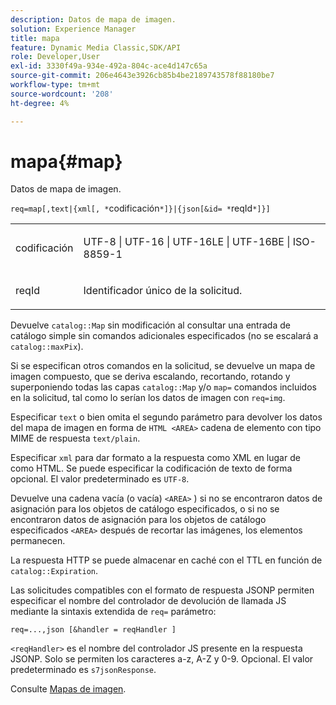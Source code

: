```yaml
---
description: Datos de mapa de imagen.
solution: Experience Manager
title: mapa
feature: Dynamic Media Classic,SDK/API
role: Developer,User
exl-id: 3330f49a-934e-492a-804c-ace4d147c65a
source-git-commit: 206e4643e3926cb85b4be2189743578f88180be7
workflow-type: tm+mt
source-wordcount: '208'
ht-degree: 4%

---
```


# mapa{#map}

Datos de mapa de imagen.

`req=map[,text|{xml[, *`codificación`*]}|{json[&id= *`reqId`*]}]`

<table id="simpletable_10F2152FDF33411491FBBAFD173CA5ED"> 
 <tr class="strow"> 
  <td class="stentry"> <p><span class="codeph"><span class="varname"> codificación</span></span> </p> </td> 
  <td class="stentry"> <p><span class="codeph"> UTF-8 | UTF-16 | UTF-16LE | UTF-16BE | ISO-8859-1</span> </p></td> 
 </tr> 
 <tr class="strow"> 
  <td class="stentry"> <p><span class="codeph"><span class="varname"> reqId</span></span> </p></td> 
  <td class="stentry"> <p>Identificador único de la solicitud. </p></td> 
 </tr> 
</table>

Devuelve `catalog::Map` sin modificación al consultar una entrada de catálogo simple sin comandos adicionales especificados (no se escalará a `catalog::maxPix`).

Si se especifican otros comandos en la solicitud, se devuelve un mapa de imagen compuesto, que se deriva escalando, recortando, rotando y superponiendo todas las capas `catalog::Map` y/o `map=` comandos incluidos en la solicitud, tal como lo serían los datos de imagen con `req=img`.

Especificar `text` o bien omita el segundo parámetro para devolver los datos del mapa de imagen en forma de `HTML <AREA>` cadena de elemento con tipo MIME de respuesta `text/plain`.

Especificar `xml` para dar formato a la respuesta como XML en lugar de como HTML. Se puede especificar la codificación de texto de forma opcional. El valor predeterminado es `UTF-8`.

Devuelve una cadena vacía (o vacía) `<AREA>` ) si no se encontraron datos de asignación para los objetos de catálogo especificados, o si no se encontraron datos de asignación para los objetos de catálogo especificados `<AREA>` después de recortar las imágenes, los elementos permanecen.

La respuesta HTTP se puede almacenar en caché con el TTL en función de `catalog::Expiration`.

Las solicitudes compatibles con el formato de respuesta JSONP permiten especificar el nombre del controlador de devolución de llamada JS mediante la sintaxis extendida de `req=` parámetro:

`req=...,json [&handler = reqHandler ]`

`<reqHandler>` es el nombre del controlador JS presente en la respuesta JSONP. Solo se permiten los caracteres a-z, A-Z y 0-9. Opcional. El valor predeterminado es `s7jsonResponse`.

Consulte [Mapas de imagen](../../../../../../is-api/http-ref/image-serving-api-ref/c-http-protocol-reference/c-syntax-and-features/r-image-maps.md#reference-ff7d1bac2a064104b0c508a81316fdab).
